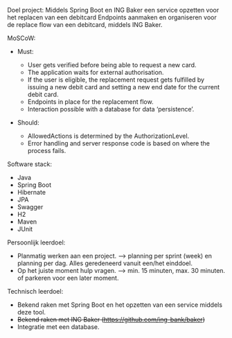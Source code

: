 Doel project:
Middels Spring Boot en ING Baker een service opzetten voor het replacen van een debitcard
Endpoints aanmaken en organiseren voor de replace flow van een debitcard, middels ING Baker.

MoSCoW:
- Must: 
  - User gets verified before being able to request a new card.
  - The application waits for external authorisation.
  - If the user is eligible, the replacement request gets fulfilled by issuing a new debit card and setting a new end date for the current debit card.
  - Endpoints in place for the replacement flow.
  - Interaction possible with a database for data ‘persistence’.

- Should:
  - AllowedActions is determined by the AuthorizationLevel.
  - Error handling and server response code is based on where the process fails.


Software stack:
- Java
- Spring Boot
- Hibernate
- JPA
- Swagger
- H2
- Maven
- JUnit

Persoonlijk leerdoel:
- Planmatig werken aan een project. --> planning per sprint (week) en planning per dag. Alles geredeneerd vanuit een/het einddoel.
- Op het juiste moment hulp vragen. --> min. 15 minuten, max. 30 minuten. of parkeren voor een later moment.


Technisch leerdoel:
- Bekend raken met Spring Boot en het opzetten van een service middels deze tool.
- ~~Bekend raken met ING Baker (https://github.com/ing-bank/baker)~~
- Integratie met een database.